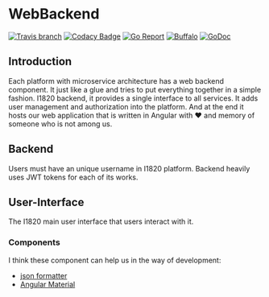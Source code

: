 # WebBackend
[![Travis branch](https://img.shields.io/travis/com/I1820/backend/master.svg?style=flat-square)](https://travis-ci.com/I1820/backend)
[![Codacy Badge](https://api.codacy.com/project/badge/Grade/4407720668f84f119b15c653c84fa1f2)](https://www.codacy.com/app/i1820/backend?utm_source=github.com&amp;utm_medium=referral&amp;utm_content=I1820/backend&amp;utm_campaign=Badge_Grade)
[![Go Report](https://goreportcard.com/badge/github.com/I1820/backend?style=flat-square)](https://goreportcard.com/report/github.com/I1820/backend)
[![Buffalo](https://img.shields.io/badge/powered%20by-buffalo-blue.svg?style=flat-square)](http://gobuffalo.io)
[![GoDoc](https://img.shields.io/badge/godoc-reference-blue.svg?style=flat-square)](https://godoc.org/github.com/I1820/backend)


## Introduction

Each platform with microservice architecture has a web backend component. It just like a glue and tries to put everything
together in a simple fashion.
I1820 backend, it provides a single interface to all services.
It adds user management and authorization into the platform.
And at the end it hosts our web application that is written in Angular with :heart: and memory of someone who is not among us.

## Backend
Users must have an unique username in I1820 platform. Backend heavily uses JWT tokens for each of its works.

## User-Interface
The I1820 main user interface that users interact with it.

### Components
I think these component can help us in the way of development:

- [json formatter](https://github.com/mohsen1/json-formatter)
- [Angular Material](https://material.angular.io/)
